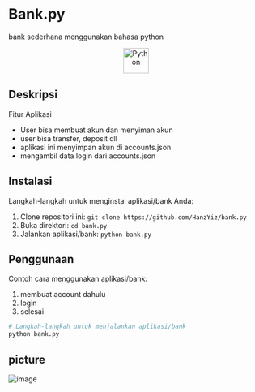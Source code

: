 # Bank.py

bank sederhana menggunakan bahasa python <div align="center"><img width="50" src="https://user-images.githubusercontent.com/25181517/183423507-c056a6f9-1ba8-4312-a350-19bcbc5a8697.png" alt="Python" title="Python"/>

</div>

## Deskripsi
  Fitur Aplikasi
  - User bisa membuat akun dan menyiman akun
  - user bisa transfer, deposit dll
  - aplikasi ini menyimpan akun di accounts.json
  - mengambil data login dari accounts.json

## Instalasi

Langkah-langkah untuk menginstal aplikasi/bank Anda:

1. Clone repositori ini: `git clone https://github.com/HanzYiz/bank.py`
2. Buka direktori: `cd bank.py`
3. Jalankan aplikasi/bank: `python bank.py`


## Penggunaan

Contoh cara menggunakan aplikasi/bank:
1. membuat account dahulu
2. login
3. selesai

```bash
# Langkah-langkah untuk menjalankan aplikasi/bank
python bank.py
```
## picture
![image](https://github.com/HanzYiz/bank.py/assets/52378426/26af94ad-6a8c-4998-89e6-65068ad67f1d)
